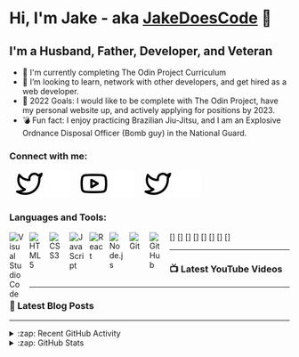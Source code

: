 # Hi, I'm Jake - aka [JakeDoesCode][youtube] 👋 

<!-- [![YouTube Channel Subscribers](https://img.shields.io/youtube/channel/subscribers/UCDCHcqyeQgJ-jVSd6VJkbCw?logo=youtube&logoColor=red&style=for-the-badge)][youtube] -->
<!-- [![Website](https://img.shields.io/website?label=codeSTACKr.com&style=for-the-badge&url=https%3A%2F%2Fcodestackr.com)](https://codestackr.com) -->
<!-- [![Twitter Follow](https://img.shields.io/twitter/follow/codeSTACKr?color=1DA1F2&logo=twitter&style=for-the-badge)](https://twitter.com/intent/follow?original_referer=https%3A%2F%2Fgithub.com%2FcodeSTACKr&screen_name=codeSTACKr) -->

## I'm a Husband, Father, Developer, and Veteran
- 📖 I'm currently completing The Odin Project Curriculum
- 👯 I’m looking to learn, network with other developers, and get hired as a web developer.
- 🥅 2022 Goals: I would like to be complete with The Odin Project, have my personal website up, and actively applying for positions by 2023.
- 💣 Fun fact: I enjoy practicing Brazilian Jiu-Jitsu, and I am an Explosive Ordnance Disposal Officer (Bomb guy) in the National Guard.

### Connect with me:

&nbsp;&nbsp;
[![linkedin](./img/twitter-light.svg)](https://linkedin.com/in/JakeDoesCode#gh-light-mode-only)
[![linkedin](./img/twitter-dark.svg)](https://linkedin.com/in/JakeDoesCode#gh-dark-mode-only)
&nbsp;&nbsp;
[![youtube](./img/youtube-light.svg)](https://youtube.com/JakeDoesCode#gh-light-mode-only)
[![youtube](./img/youtube-dark.svg)](https://youtube.com/JakeDoesCode#gh-dark-mode-only)
&nbsp;&nbsp;
[![twitter](./img/twitter-light.svg)](https://twitter.com/JakeDoesCode#gh-light-mode-only)
[![twitter](./img/twitter-dark.svg)](https://twitter.com/JakeDoesCode#gh-dark-mode-only)


### Languages and Tools:

[<img align="left" alt="Visual Studio Code" width="26px" src="https://cdn.jsdelivr.net/gh/devicons/devicon/icons/vscode/vscode-original.svg" style="padding-right:10px;" />]
[<img align="left" alt="HTML5" width="26px" src="https://cdn.jsdelivr.net/gh/devicons/devicon/icons/html5/html5-original.svg" style="padding-right:10px;" />]
[<img align="left" alt="CSS3" width="26px" src="https://cdn.jsdelivr.net/gh/devicons/devicon/icons/css3/css3-original.svg" style="padding-right:10px;" />]
[<img align="left" alt="JavaScript" width="26px" src="https://cdn.jsdelivr.net/gh/devicons/devicon/icons/javascript/javascript-original.svg" style="padding-right:10px;"/>] 
[<img align="left" alt="React" width="26px" src="https://cdn.jsdelivr.net/gh/devicons/devicon/icons/react/react-original.svg" style="padding-right:10px;" />]
[<img align="left" alt="Node.js" width="26px" src="https://cdn.jsdelivr.net/gh/devicons/devicon/icons/nodejs/nodejs-original.svg" style="padding-right:10px;" />]
[<img align="left" alt="Git" width="26px" src="https://cdn.jsdelivr.net/gh/devicons/devicon/icons/git/git-original.svg" style="padding-right:10px;" />]
[<img align="left" alt="GitHub" width="26px" src="https://user-images.githubusercontent.com/3369400/139447912-e0f43f33-6d9f-45f8-be46-2df5bbc91289.png" style="padding-right:10px;" />]

---

### 📺 Latest YouTube Videos

<!-- YOUTUBE:START -->

<!-- YOUTUBE:END -->


---

### 📕 Latest Blog Posts

<!-- BLOG-POST-LIST:START -->

<!-- BLOG-POST-LIST:END -->

<!-- ➡️ [more blog posts...]() -->

---

<details>
  <summary>:zap: Recent GitHub Activity</summary>
  
<!--START_SECTION:activity-->

<!--END_SECTION:activity-->

</details>

<details>
  <summary>:zap: GitHub Stats</summary>

  <img align="left" alt="JakeDoesCode's GitHub Stats" src="[![JakeDoesCode's GitHub stats](https://github-readme-stats.vercel.app/api?username=JakeDoesCode)](https://github.com/JakeDoesCode/github-readme-stats)" />

</details>

<!-- [website]: -->

[twitter]: https://twitter.com/JakeDoesCode
[youtube]: https://youtube.com/JakeDoesCode
[linkedin]: https://linkedin.com/in/JakeDoesCode